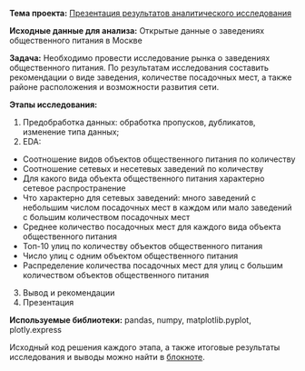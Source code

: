 **Тема проекта:** [Презентация результатов аналитического исследования](https://clck.ru/X46kt)

**Исходные данные для анализа:** Открытые данные о заведениях общественного питания в Москве

**Задача:** Необходимо провести исследование рынка о заведениях общественного питания. По результатам исследования составить рекомендации о виде заведения, количестве посадочных мест, а также районе расположения и возможности развития сети.

**Этапы исследования:**
1. Предобработка данных: обработка пропусков, дубликатов, изменение типа данных;
2. EDA:
- Соотношение видов объектов общественного питания по количеству
- Соотношение сетевых и несетевых заведений по количеству
- Для какого вида объекта общественного питания характерно сетевое распространение
- Что характерно для сетевых заведений: много заведений с небольшим числом посадочных мест в каждом или мало заведений с большим количеством посадочных мест
- Среднее количество посадочных мест для каждого вида объекта общественного питания
- Топ-10 улиц по количеству объектов общественного питания
- Число улиц с одним объектом общественного питания
- Распределение количества посадочных мест для улиц с большим количеством объектов общественного питания
3. Вывод и рекомендации
4. Презентация

**Используемые библиотеки:**  pandas, numpy, matplotlib.pyplot, plotly.express

Исходный код решения каждого этапа, а также итоговые результаты исследования и выводы можно найти в [блокноте](https://clck.ru/X46kt).

